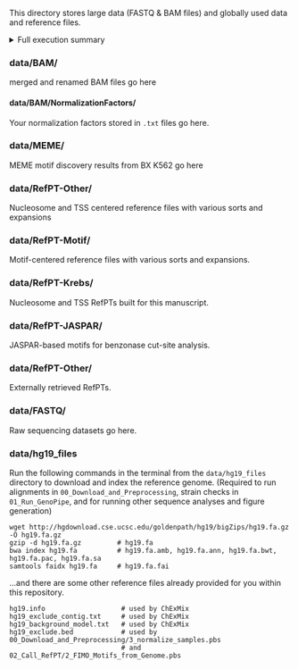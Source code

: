 This directory stores large data (FASTQ & BAM files) and globally used data and reference files.


<details>
<summary> Full execution summary
</summary>

```
data
  |--RefPT-Krebs
    |--MinusOneDyad_SORT-DistToExpressedTSS.bed
    |--MinusOneDyad_SORT-DistToUnexpressedTSS.bed
    |--MinusOneDyad_SORT-Expression.bed
    |--NFR_SORT-NFRLength.bed
    |--PlusOneDyad_SORT-DistToExpressedTSS.bed
    |--PlusOneDyad_SORT-DistToUnexpressedTSS.bed
    |--PlusOneDyad_SORT-Expression.bed
    |--PlusOneDyad_SORT-Expression_GROUP-Nuc-Dyad.bed
    |--PlusOneDyad_SORT-Expression_WithUnexpressed.bed
    |--PlusOneDyad_SORT-pHex-dHex_GROUP-Nuc-Dyad.bed
    |--PlusOneDyad_SORT-pHex-dHex_GROUP-Nuc-Dyad_GROUP-BOTTOM-1K.bed
    |--PlusOneDyad_SORT-pHex-dHex_GROUP-Nuc-Dyad_GROUP-TOP-1K.bed
    |--PlusOneDyad_SORT-pHN-dHN.bed
    |--PlusOneDyad_SORT-pHN-dHN_GROUP-BOTTOM-2500.bed
    |--PlusOneDyad_SORT-pHN-dHN_GROUP-TOP-2500.bed
    |--TSS_GROUP-All_SORT-CappedExpression.bed
    |--TSS_GROUP-All_SORT-CpG.bed
    |--TSS_GROUP-Expressed_SORT-CpG.bed
    |--TSS_GROUP-Expressed_SORT-Expression.bed
    |--TSS_GROUP-Unexpressed.bed
    |--200bp
      |--PlusOneDyad_SORT-pHex-dHex_GROUP-Nuc-Dyad_200bp.bed
    |--500bp
      |--PlusOneDyad_SORT-pHex-dHex_GROUP-Nuc-Dyad_GROUP-BOTTOM-1K_500bp.bed
      |--PlusOneDyad_SORT-pHex-dHex_GROUP-Nuc-Dyad_GROUP-TOP-1K_500bp.bed
    |--2000bp
      |--PlusOneDyad_SORT-Expression_2000bp.bed
      |--PlusOneDyad_SORT-Expression_GROUP-Nuc-Dyad_2000bp.bed
      |--PlusOneDyad_SORT-Expression_WithUnexpressed_2000bp.bed
      |--PlusOneDyad_SORT-pHN-dHN_2000bp.bed
      |--PlusOneDyad_SORT-pHN-dHN_GROUP-BOTTOM-2500_2000bp.bed
      |--PlusOneDyad_SORT-pHN-dHN_GROUP-TOP-2500_2000bp.bed
      |--TSS_GROUP-All_SORT-CappedExpression_2000bp.bed
      |--TSS_GROUP-All_SORT-CpG_2000bp.bed
      |--TSS_GROUP-Expressed_SORT-CpG_2000bp.bed
      |--TSS_GROUP-Expressed_SORT-Expression_2000bp.bed
      |--TSS_GROUP-Unexpressed_2000bp.bed
  |--RefPT-Motif
    |--<TF>_Bound-LowerHalf.bed
    |--...
    |--1000bp
      |--<TF>_Bound-LowerHalf_1000bp.bed
      |--...
```

</details>

### data/BAM/
merged and renamed BAM files go here

#### data/BAM/NormalizationFactors/
Your normalization factors stored in `.txt` files go here.

### data/MEME/
MEME motif discovery results from BX K562 go here

### data/RefPT-Other/
Nucleosome and TSS centered reference files with various sorts and expansions

### data/RefPT-Motif/
Motif-centered reference files with various sorts and expansions.

### data/RefPT-Krebs/
Nucleosome and TSS RefPTs built for this manuscript.

### data/RefPT-JASPAR/
JASPAR-based motifs for benzonase cut-site analysis.

### data/RefPT-Other/
Externally retrieved RefPTs.


### data/FASTQ/
Raw sequencing datasets go here.

### data/hg19_files
Run the following commands in the terminal from the `data/hg19_files` directory to download and index the reference genome. (Required to run alignments in `00_Download_and_Preprocessing`, strain checks in `01_Run_GenoPipe`, and for running other sequence analyses and figure generation)
```
wget http://hgdownload.cse.ucsc.edu/goldenpath/hg19/bigZips/hg19.fa.gz -O hg19.fa.gz
gzip -d hg19.fa.gz         # hg19.fa
bwa index hg19.fa          # hg19.fa.amb, hg19.fa.ann, hg19.fa.bwt, hg19.fa.pac, hg19.fa.sa
samtools faidx hg19.fa     # hg19.fa.fai
```

...and there are some other reference files already provided for you within this repository.
```
hg19.info                   # used by ChExMix
hg19_exclude_contig.txt     # used by ChExMix
hg19_background_model.txt   # used by ChExMix
hg19_exclude.bed            # used by 00_Download_and_Preprocessing/3_normalize_samples.pbs
                            # and 02_Call_RefPT/2_FIMO_Motifs_from_Genome.pbs
```
